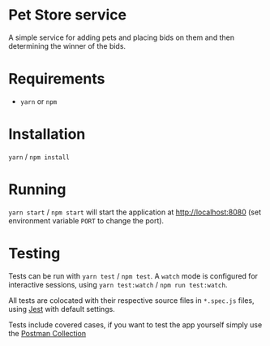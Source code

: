 # Pet Store service

A simple service for adding pets and placing bids on them and then determining the winner of the bids.

# Requirements

- `yarn` or `npm`

# Installation

`yarn` / `npm install`

# Running

`yarn start` / `npm start` will start the application at
[http://localhost:8080](http://localhost:8080) (set environment variable `PORT`
to change the port).

# Testing

Tests can be run with `yarn test` / `npm test`. A `watch` mode is configured for
interactive sessions, using `yarn test:watch` / `npm run test:watch`.

All tests are colocated with their respective source files in `*.spec.js` files,
using [Jest](https://facebook.github.io/jest/) with default settings.

Tests include covered cases, if you want to test the app yourself simply use the [Postman Collection](https://www.getpostman.com/collections/f98c245c8f18d025d829)
